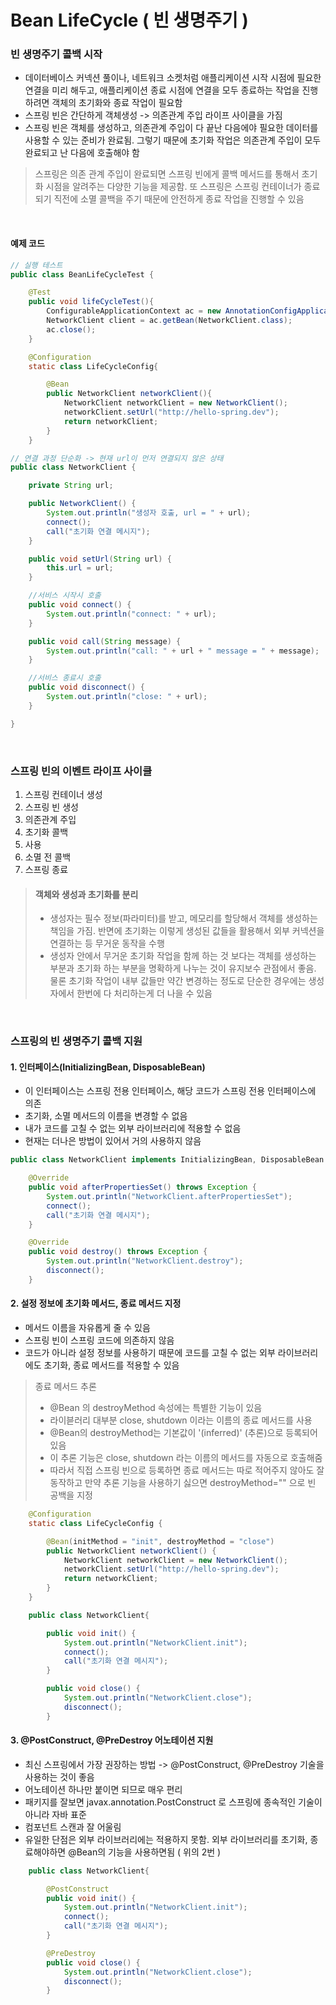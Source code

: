 # Bean LifeCycle ( 빈 생명주기 )

### 빈 생명주기 콜백 시작
- 데이터베이스 커넥션 풀이나, 네트워크 소켓처럼 애플리케이션 시작 시점에 필요한 연결을 미리 해두고, 애플리케이션 종료 시점에 연결을 모두 종료하는 작업을 진행하려면 객체의 초기화와 종료 작업이 필요함
- 스프링 빈은 간단하게 객체생성 -> 의존관계 주입 라이프 사이클을 가짐
- 스프링 빈은 객체를 생성하고, 의존관계 주입이 다 끝난 다음에야 필요한 데이터를 사용할 수 있는 준비가 완료됨. 그렇기 때문에 초기화 작업은 의존관계 주입이 모두 완료되고 난 다음에 호출해야 함
> 스프링은 의존 관계 주입이 완료되면 스프링 빈에게 콜백 메서드를 통해서 초기화 시점을 알려주는 다양한 기능을 제공함. 또 스프링은 스프링 컨테이너가 종료되기 직전에 소멸 콜백을 주기 때문에 안전하게 종료 작업을 진행할 수 있음

<br>

#### 예제 코드

```java
// 실행 테스트
public class BeanLifeCycleTest {

    @Test
    public void lifeCycleTest(){
        ConfigurableApplicationContext ac = new AnnotationConfigApplicationContext(LifeCycleConfig.class);
        NetworkClient client = ac.getBean(NetworkClient.class);
        ac.close();
    }

    @Configuration
    static class LifeCycleConfig{

        @Bean
        public NetworkClient networkClient(){
            NetworkClient networkClient = new NetworkClient();
            networkClient.setUrl("http://hello-spring.dev");
            return networkClient;
        }
    }

// 연결 과정 단순화 -> 현재 url이 먼저 연결되지 않은 상태
public class NetworkClient {

    private String url;

    public NetworkClient() {
        System.out.println("생성자 호출, url = " + url);
        connect();
        call("초기화 연결 메시지");
    }

    public void setUrl(String url) {
        this.url = url;
    }

    //서비스 시작시 호출
    public void connect() {
        System.out.println("connect: " + url);
    }

    public void call(String message) {
        System.out.println("call: " + url + " message = " + message);
    }

    //서비스 종료시 호출
    public void disconnect() {
        System.out.println("close: " + url);
    }

}
```
<br>

### 스프링 빈의 이벤트 라이프 사이클
1. 스프링 컨테이너 생성
2. 스프링 빈 생성
3. 의존관계 주입
4. 초기화 콜백
5. 사용
6. 소멸 전 콜백
7. 스프링 종료

> #### 객체와 생성과 초기화를 분리
>- 생성자는 필수 정보(파라미터)를 받고, 메모리를 할당해서 객체를 생성하는 책임을 가짐. 반면에 초기화는 이렇게 생성된 값들을 활용해서 외부 커넥션을 연결하는 등 무거운 동작을 수행
>- 생성자 안에서 무거운 초기화 작업을 함께 하는 것 보다는 객체를 생성하는 부분과 초기화 하는 부분을 명확하게 나누는 것이 유지보수 관점에서 좋음. 물론 초기화 작업이 내부 값들만 약간 변경하는 정도로 단순한 경우에는 생성자에서 한번에 다 처리하는게 더 나을 수 있음

<br>

### 스프링의 빈 생명주기 콜백 지원
#### 1. 인터페이스(InitializingBean, DisposableBean)
- 이 인터페이스는 스프링 전용 인터페이스, 해당 코드가 스프링 전용 인터페이스에 의존
- 초기화, 소멸 메서드의 이름을 변경할 수 없음
- 내가 코드를 고칠 수 없는 외부 라이브러리에 적용할 수 없음
- 현재는 더나은 방법이 있어서 거의 사용하지 않음
```java
public class NetworkClient implements InitializingBean, DisposableBean {

    @Override
    public void afterPropertiesSet() throws Exception {
        System.out.println("NetworkClient.afterPropertiesSet");
        connect();
        call("초기화 연결 메시지");
    }

    @Override
    public void destroy() throws Exception {
        System.out.println("NetworkClient.destroy");
        disconnect();
    }
```
#### 2. 설정 정보에 초기화 메서드, 종료 메서드 지정
- 메서드 이름을 자유롭게 줄 수 있음
- 스프링 빈이 스프링 코드에 의존하지 않음
- 코드가 아니라 설정 정보를 사용하기 때문에 코드를 고칠 수 없는 외부 라이브러리에도 초기화, 종료 메서드를 적용할 수 있음

> 종료 메서드 추론
>- @Bean 의 destroyMethod 속성에는 특별한 기능이 있음
>- 라이븓러리 대부분 close, shutdown 이라는 이름의 종료 메서드를 사용
>- @Bean의 destroyMethod는 기본값이 '(inferred)' (추론)으로 등록되어 있음
>- 이 추론 기능은 close, shutdown 라는 이름의 메서드를 자동으로 호출해줌
>- 따라서 직접 스프링 빈으로 등록하면 종료 메서드는 따로 적어주지 않아도 잘 동작하고 만약 추론 기능을 사용하기 싫으면 destroyMethod="" 으로 빈 공백을 지정

```java
    @Configuration
    static class LifeCycleConfig {

        @Bean(initMethod = "init", destroyMethod = "close")
        public NetworkClient networkClient() {
            NetworkClient networkClient = new NetworkClient();
            networkClient.setUrl("http://hello-spring.dev");
            return networkClient;
        }
    }

    public class NetworkClient{

        public void init() {
            System.out.println("NetworkClient.init");
            connect();
            call("초기화 연결 메시지");
        }

        public void close() {
            System.out.println("NetworkClient.close");
            disconnect();
        }
```

#### 3. @PostConstruct, @PreDestroy 어노테이션 지원
- 최신 스프링에서 가장 권장하는 방법 -> @PostConstruct, @PreDestroy 기술을 사용하는 것이 좋음
- 어노테이션 하나만 붙이면 되므로 매우 편리
- 패키지를 잘보면 javax.annotation.PostConstruct 로 스프링에 종속적인 기술이 아니라 자바 표준
- 컴포넌트 스캔과 잘 어울림
- 유일한 단점은 외부 라이브러리에는 적용하지 못함. 외부 라이브러리를 초기화, 종료해야하면 @Bean의 기능을 사용하면됨 ( 위의 2번 )

```java
    public class NetworkClient{

        @PostConstruct
        public void init() {
            System.out.println("NetworkClient.init");
            connect();
            call("초기화 연결 메시지");
        }

        @PreDestroy
        public void close() {
            System.out.println("NetworkClient.close");
            disconnect();
        }
```